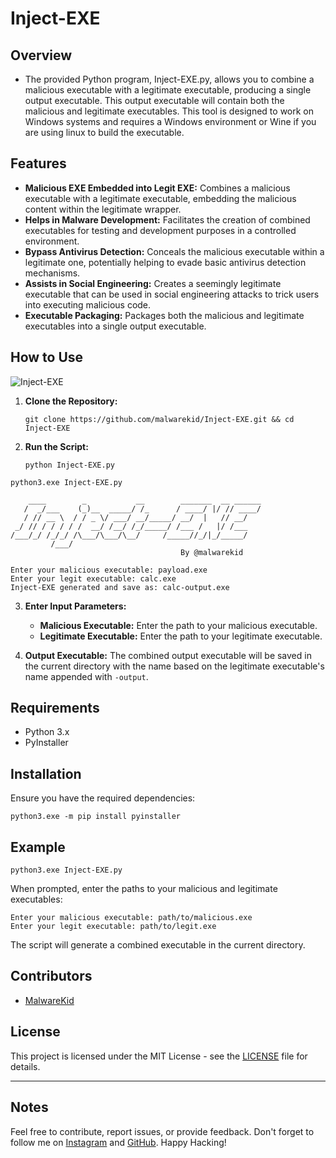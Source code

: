 # Inject-EXE

## Overview

- The provided Python program, Inject-EXE.py, allows you to combine a malicious executable with a legitimate executable, producing a single output executable. This output executable will contain both the malicious and legitimate executables. This tool is designed to work on Windows systems and requires a Windows environment or Wine if you are using linux to build the executable.

## Features

- **Malicious EXE Embedded into Legit EXE:** Combines a malicious executable with a legitimate executable, embedding the malicious content within the legitimate wrapper.
- **Helps in Malware Development:** Facilitates the creation of combined executables for testing and development purposes in a controlled environment.
- **Bypass Antivirus Detection:** Conceals the malicious executable within a legitimate one, potentially helping to evade basic antivirus detection mechanisms.
- **Assists in Social Engineering:** Creates a seemingly legitimate executable that can be used in social engineering attacks to trick users into executing malicious code.
- **Executable Packaging:** Packages both the malicious and legitimate executables into a single output executable.

## How to Use

![Inject-EXE](https://github.com/malwarekid/Inject-EXE/assets/91931069/baaebb95-c22e-4642-8611-8ef0bce736af)


1. **Clone the Repository:**

    `git clone https://github.com/malwarekid/Inject-EXE.git && cd Inject-EXE`

2. **Run the Script:**

    `python Inject-EXE.py`

```
python3.exe Inject-EXE.py

    ____        _           __        _______  __ ______
   /  _/___    (_)__  _____/ /_      / ____/ |/ // ____/
   / // __ \  / / _ \/ ___/ __/_____/ __/  |   // __/
 _/ // / / / / /  __/ /__/ /_/_____/ /___ /   |/ /___
/___/_/ /_/_/ /\___/\___/\__/     /_____//_/|_/_____/
         /___/
                                      By @malwarekid

Enter your malicious executable: payload.exe
Enter your legit executable: calc.exe
Inject-EXE generated and save as: calc-output.exe
```

3. **Enter Input Parameters:**

   - **Malicious Executable:** Enter the path to your malicious executable.
   - **Legitimate Executable:** Enter the path to your legitimate executable.

4. **Output Executable:** The combined output executable will be saved in the current directory with the name based on the legitimate executable's name appended with `-output`.

## Requirements

- Python 3.x
- PyInstaller

## Installation

Ensure you have the required dependencies:

`python3.exe -m pip install pyinstaller`

## Example

`python3.exe Inject-EXE.py`


When prompted, enter the paths to your malicious and legitimate executables:

```
Enter your malicious executable: path/to/malicious.exe
Enter your legit executable: path/to/legit.exe
```
The script will generate a combined executable in the current directory.


## Contributors

- [MalwareKid](https://github.com/malwarekid)

## License

This project is licensed under the MIT License - see the [LICENSE](LICENSE) file for details.

---

## Notes

Feel free to contribute, report issues, or provide feedback. Don't forget to follow me on [Instagram](https://www.instagram.com/malwarekid/) and [GitHub](https://github.com/malwarekid/). Happy Hacking!

